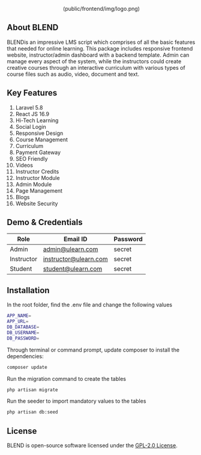 <p align="center">(public/frontend/img/logo.png)</p>

## About BLEND

BLENDis an impressive LMS script which comprises of all the basic features that needed for online learning. This package includes responsive frontend website, instructor/admin dashboard with a backend template. Admin can manage every aspect of the system, while the instructors could create creative courses through an interactive curriculum with various types of course files such as audio, video, document and text.


## Key Features
1. Laravel 5.8                        
2. React JS 16.9                       
3. Hi-Tech Learning                       
4. Social Login                  
5. Responsive Design                      
6. Course Management                     
7. Curriculum                
8. Payment Gateway                   
9. SEO Friendly                
10. Videos                 
11. Instructor Credits                        
12. Instructor Module                      
13. Admin Module                   
14. Page Management                       
15. Blogs                  
16. Website Security

## Demo & Credentials

|    Role       |        Email ID        |   Password    |
| ------------- | ---------------------  | ------------- |
|    Admin      | admin@ulearn.com       |    secret     |
|    Instructor | instructor@ulearn.com  |    secret     |
|    Student    | student@ulearn.com     |    secret     |

## Installation
In the root folder, find the .env file and change the following values

```sh
APP_NAME=
APP_URL=
DB_DATABASE=
DB_USERNAME=
DB_PASSWORD=
```

Through terminal or command prompt, update composer to install the dependencies:

```sh
composer update
```
Run the migration command to create the tables

```sh
php artisan migrate
```

Run the seeder to import mandatory values to the tables

```sh
php artisan db:seed
```


## License
BLEND is open-source software licensed under the [GPL-2.0 License](LICENSE).
